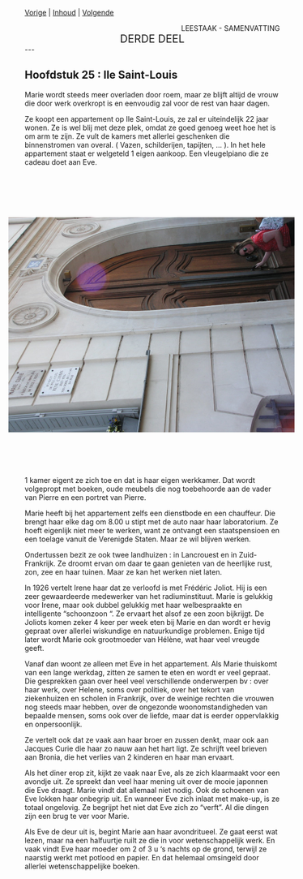 [Vorige](hfst24_volle_wasdom.md) | [Inhoud](inhoudsopgave.md) | [Volgende](hfst26_het_laboratorium.md)

<div style="text-align: right">LEESTAAK - SAMENVATTING</div>
<div style="font-size:150%;text-align: center">DERDE DEEL</div>
---

## Hoofdstuk 25 : Ile Saint-Louis 

Marie wordt steeds meer overladen door roem, maar ze blijft altijd de vrouw die door werk overkropt is en eenvoudig zal voor de rest van haar dagen.

Ze koopt een appartement op Ile Saint-Louis, ze zal er uiteindelijk 22 jaar wonen. Ze is wel blij met deze plek, omdat ze goed genoeg weet hoe het is om arm te zijn. Ze vult de kamers met allerlei geschenken die binnenstromen van overal. ( Vazen, schilderijen, tapijten, ... ). In het hele appartement staat er welgeteld 1 eigen aankoop. Een vleugelpiano die ze cadeau doet aan Eve. 

<div style="float: right; transform: rotate(-90deg); width: 100%;">
 <figure>
  <img src="./../afbeeldingen/ile_saint_louis.JPG" alt="Appartement op Ile Saint-Louis">
</figure> 
</div>

1 kamer eigent ze zich toe en dat is haar eigen werkkamer. Dat wordt volgepropt met boeken, oude meubels die nog toebehoorde aan de vader van Pierre en een portret van Pierre.

Marie heeft bij het appartement zelfs een dienstbode en een chauffeur. Die brengt haar elke dag om 8.00 u stipt met de auto naar haar laboratorium. Ze hoeft eigenlijk niet meer te werken, want ze ontvangt een staatspensioen en een toelage vanuit de Verenigde Staten. Maar ze wil blijven werken.

Ondertussen bezit ze ook twee landhuizen : in Lancrouest en in Zuid-Frankrijk. Ze droomt ervan om daar te gaan genieten van de heerlijke rust, zon, zee en haar tuinen. Maar ze kan het werken niet laten.

In 1926 vertelt Irene haar dat ze verloofd is met Frédéric Joliot. Hij is een zeer gewaardeerde medewerker van het radiuminstituut. Marie is gelukkig voor Irene, maar ook dubbel gelukkig met haar welbespraakte en intelligente “schoonzoon “. Ze ervaart het alsof ze een zoon bijkrijgt. De Joliots komen zeker 4 keer per week eten bij Marie en dan wordt er hevig gepraat over allerlei wiskundige en natuurkundige problemen. Enige tijd later wordt Marie ook grootmoeder van Hélène, wat haar veel vreugde geeft.

Vanaf dan woont ze alleen met Eve in het appartement. Als Marie thuiskomt van een lange werkdag, zitten ze samen te eten en wordt er veel gepraat. Die gesprekken gaan over heel veel verschillende onderwerpen bv : over haar werk, over Helene, soms over politiek, over het tekort van ziekenhuizen en scholen in Frankrijk, over de weinige rechten die vrouwen nog steeds maar hebben, over de ongezonde woonomstandigheden van bepaalde mensen, soms ook over de liefde, maar dat is eerder oppervlakkig en onpersoonlijk.

Ze vertelt ook dat ze vaak aan haar broer en zussen denkt, maar ook aan Jacques Curie die haar zo nauw aan het hart ligt. Ze schrijft veel brieven aan Bronia, die het verlies van 2 kinderen en haar man ervaart.

Als het diner erop zit, kijkt ze vaak naar Eve, als ze zich klaarmaakt voor een avondje uit. Ze spreekt dan veel haar mening uit over de mooie japonnen die Eve draagt. Marie vindt dat allemaal niet nodig. Ook de schoenen van Eve lokken haar onbegrip uit. En wanneer Eve zich inlaat met make-up, is ze totaal ongelovig. Ze begrijpt het niet dat Eve zich zo “verft”. Al die dingen zijn een brug te ver voor Marie.

Als Eve de deur uit is, begint Marie aan haar avondritueel. Ze gaat eerst wat lezen, maar na een halfuurtje ruilt ze die in voor wetenschappelijk werk. En vaak vindt Eve haar moeder om 2 of 3 u ‘s nachts op de grond, terwijl ze naarstig werkt met potlood en papier. En dat helemaal omsingeld door allerlei wetenschappelijke boeken.
